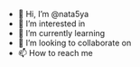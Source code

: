 - 👋 Hi, I’m @nata5ya
- 👀 I’m interested in 
- 🌱 I’m currently learning
- 💞️ I’m looking to collaborate on
- 📫 How to reach me 
<!---
nata5ya/nata5ya is a ✨ special ✨ repository because its `README.md` (this file) appears on your GitHub profile.
You can click the Preview link to take a look at your changes.
--->
